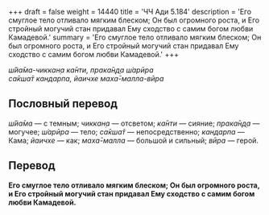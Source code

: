 +++
draft = false
weight = 14440
title = 'ЧЧ Ади 5.184'
description = 'Его смуглое тело отливало мягким блеском; Он был огромного роста, и Его стройный могучий стан придавал Ему сходство с самим богом любви Камадевой.'
summary = 'Его смуглое тело отливало мягким блеском; Он был огромного роста, и Его стройный могучий стан придавал Ему сходство с самим богом любви Камадевой.'
+++

_ш́йа̄ма-чиккан̣а ка̄нти, прака̄н̣д̣а ш́арӣра  
са̄кша̄т кандарпа, йаичхе маха̄-малла-вӣра_

## Пословный перевод

_ш́йа̄ма_ — с темным; _чиккан̣а_ — отсветом; _ка̄нти_ — сияние; _прака̄н̣д̣а_ — могучее; _ш́арӣра_ — тело; _са̄кша̄т_ — непосредственно; _кандарпа_ — Кама; _йаичхе_ — как; _маха̄_\-_малла_ — большой и сильный; _вӣра_ — герой.

## Перевод

**Его смуглое тело отливало мягким блеском; Он был огромного роста, и Его стройный могучий стан придавал Ему сходство с самим богом любви Камадевой.**
